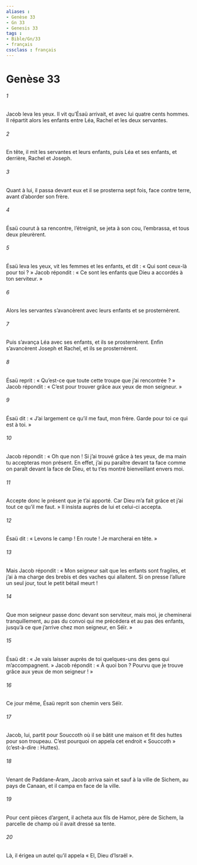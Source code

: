 ```yaml
---
aliases : 
- Genèse 33
- Gn 33
- Genesis 33
tags : 
- Bible/Gn/33
- français
cssclass : français
---
```


# Genèse 33

###### 1
Jacob leva les yeux. Il vit qu’Ésaü arrivait, et avec lui quatre cents hommes. Il répartit alors les enfants entre Léa, Rachel et les deux servantes.
###### 2
En tête, il mit les servantes et leurs enfants, puis Léa et ses enfants, et derrière, Rachel et Joseph.
###### 3
Quant à lui, il passa devant eux et il se prosterna sept fois, face contre terre, avant d’aborder son frère.
###### 4
Ésaü courut à sa rencontre, l’étreignit, se jeta à son cou, l’embrassa, et tous deux pleurèrent.
###### 5
Ésaü leva les yeux, vit les femmes et les enfants, et dit : « Qui sont ceux-là pour toi ? » Jacob répondit : « Ce sont les enfants que Dieu a accordés à ton serviteur. »
###### 6
Alors les servantes s’avancèrent avec leurs enfants et se prosternèrent.
###### 7
Puis s’avança Léa avec ses enfants, et ils se prosternèrent. Enfin s’avancèrent Joseph et Rachel, et ils se prosternèrent.
###### 8
Ésaü reprit : « Qu’est-ce que toute cette troupe que j’ai rencontrée ? » Jacob répondit : « C’est pour trouver grâce aux yeux de mon seigneur. »
###### 9
Ésaü dit : « J’ai largement ce qu’il me faut, mon frère. Garde pour toi ce qui est à toi. »
###### 10
Jacob répondit : « Oh que non ! Si j’ai trouvé grâce à tes yeux, de ma main tu accepteras mon présent. En effet, j’ai pu paraître devant ta face comme on paraît devant la face de Dieu, et tu t’es montré bienveillant envers moi.
###### 11
Accepte donc le présent que je t’ai apporté. Car Dieu m’a fait grâce et j’ai tout ce qu’il me faut. » Il insista auprès de lui et celui-ci accepta.
###### 12
Ésaü dit : « Levons le camp ! En route ! Je marcherai en tête. »
###### 13
Mais Jacob répondit : « Mon seigneur sait que les enfants sont fragiles, et j’ai à ma charge des brebis et des vaches qui allaitent. Si on presse l’allure un seul jour, tout le petit bétail meurt !
###### 14
Que mon seigneur passe donc devant son serviteur, mais moi, je cheminerai tranquillement, au pas du convoi qui me précédera et au pas des enfants, jusqu’à ce que j’arrive chez mon seigneur, en Séïr. »
###### 15
Ésaü dit : « Je vais laisser auprès de toi quelques-uns des gens qui m’accompagnent. » Jacob répondit : « À quoi bon ? Pourvu que je trouve grâce aux yeux de mon seigneur ! »
###### 16
Ce jour même, Ésaü reprit son chemin vers Séïr.
###### 17
Jacob, lui, partit pour Souccoth où il se bâtit une maison et fit des huttes pour son troupeau. C’est pourquoi on appela cet endroit « Souccoth » (c’est-à-dire : Huttes).
###### 18
Venant de Paddane-Aram, Jacob arriva sain et sauf à la ville de Sichem, au pays de Canaan, et il campa en face de la ville.
###### 19
Pour cent pièces d’argent, il acheta aux fils de Hamor, père de Sichem, la parcelle de champ où il avait dressé sa tente.
###### 20
Là, il érigea un autel qu’il appela « El, Dieu d’Israël ».

